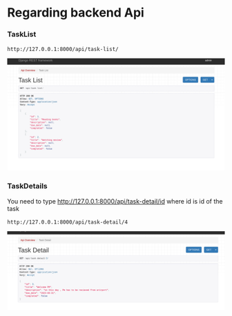 # Regarding backend Api

### TaskList

```
http://127.0.0.1:8000/api/task-list/
```
![image](./images/task_list_view.png)


### TaskDetails
You need to type http://127.0.0.1:8000/api/task-detail/id where id is id of the task
```
http://127.0.0.1:8000/api/task-detail/4
```
![image](./images/task-details-view.png)


